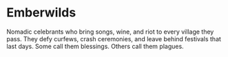 # Emberwilds


Nomadic celebrants who bring songs, wine, and riot to every village they pass. They defy curfews, crash ceremonies, and leave behind festivals that last days. Some call them blessings. Others call them plagues.
